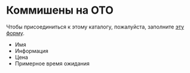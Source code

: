 # Коммишены на OTO

Чтобы присоединиться к этому каталогу, пожалуйста, заполните [эту форму]().

- Имя
- Информация
- Цена
- Примерное время ожидания
